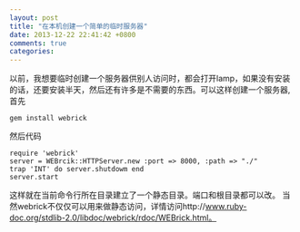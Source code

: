 ```yaml
---
layout: post
title: "在本机创建一个简单的临时服务器"
date: 2013-12-22 22:41:42 +0800
comments: true
categories: 
---
```


以前，我想要临时创建一个服务器供别人访问时，都会打开lamp，如果没有安装的话，还要安装半天，然后还有许多是不需要的东西。可以这样创建一个服务器,首先
```
gem install webrick
```
然后代码
```
require 'webrick'
server = WEBrcik::HTTPServer.new :port => 8000, :path => "./"
trap 'INT' do server.shutdowm end
server.start
```
这样就在当前命令行所在目录建立了一个静态目录。端口和根目录都可以改。
当然webrick不仅仅可以用来做静态访问，详情访问http://www.ruby-doc.org/stdlib-2.0/libdoc/webrick/rdoc/WEBrick.html。